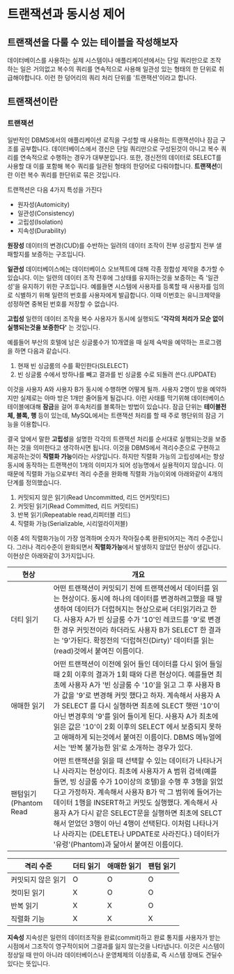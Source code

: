 # 트랜잭션과 동시성 제어
## 트랜잭션을 다룰 수 있는 테이블을 작성해보자
데이터베이스를 사용하는 실제 시스템이나 애플리케이션에서는 단일 쿼리만으로 조작하는 일은 거의없고 복수의 쿼리를 연속적으로 사용해 일관성 있는 형태의 한 단위로 취급해야합니다. 이런 한 덩어리의 쿼리 처리 단위를 '트랜잭션'이라고 합니다. 

## 트랜잭션이란
### 트랜잭션
일반적인 DBMS에서의 애플리케이션 로직을 구성할 때 사용하는 트랜잭션이나 잠금 구조를 공부합니다. 데이터베이스에서 갱신은 단일 쿼리만으로 구성된것이 아니고 복수 쿼리를 연속적으로 수행하는 경우가 대부분입니다. 또한, 갱신전의 데이터로 SELECT를 사용할 대 이를 포함해 복수 쿼리를 일관된 형태의 한덩어로 다뤄야합니다. **트랜잭션**이란 이런 복수 쿼리를 한단위로 묶은 것입니다.

트랜잭션은 다음 4가지 특성을 가진다
* 원자성(Automicity)
* 일관성(Consistency)
* 고립성(Isolation)
* 지속성(Durability)

**원장성**
데이터의 변경(CUD)를 수반하는 일려의 데이터 조작이 전부 성공할지 전부 샐패할지를 보증하는 구조입니다.

**일관성**
데이터베이스에는 데이터베이스 오브젝트에 대해 각종 정합성 제약을 추가할 수 있습니다. 이는 일련의 데이터 조작 전후에 그상태를 유지하는것을 보증하는 즉 '일관성'을 유지하기 위한 구조입니다. 예를들면 시스템에 사용자를 등록할 때 사용자를 임의로 식별하기 위해 일련의 번호를 사용자에게 발급합니다. 이때 이번호는 유니크제약을 성정하면 중복된 번호를 저장할 수 없습니다.

**고립성**
일련의 데이터 조작을 복수 사용자가 동시에 실행되도 **'각각의 처리가 모순 없이 실행되는것을 보증한다'** 는 것입니다. 

예를들어 부산의 호텔에 남은 싱글룸수가 10개였을 때 실제 숙박을 예약하는 프로그램을 하면 다음과 같습니다.
1. 현재 빈 싱금룸의 수를 확인한다(SLELECT)
2. 빈 싱글룸 수에서 방하나를 빼고 결과를 빈 싱글룸 수로 되돌려 쓴다.(UPDATE)

이것을 사용자 A와 사용자 B가 동시에 수행하면 어떻게 될까. 사용자 2명이 방을 예약하지만 실제로는 아마 방은 1개만 줄어들게 될겁니다. 이런 사태를 막기위해 데이터베이스 테이블에대해 **잠금**을 걸어 후속처리를 블록하는 방법이 있습니다. 잠금 단위는 **테이블전체, 블록, 행** 등이 있는데, MySQL에서는 트랜잭션 처리를 할 때 주로 행단위의 잠금 기능을 이용합니다. 

결국 앞에서 말한 **고립성**을 설명한 각각의 트랜잭션 처리를 순서대로 실행되는것을 보증하는 것을 의미한다고 생각하시면 됩니다. 이것을 DBMS에서 격리수준으로 구현하고 제공하는것이 **직렬화 가능**이라는 사양입니다. 하지만 직렬화 가능의 고립성에서는 항상 동시에 동작하는 트랜잭션이 1개의 이미지가 되어 성능명에서 실용적이지 않습니다. 이때문에 직렬화 가능으로부터 격리 수준을 완화해 직렬화 가능이외에 아래와같이 4개의 단계를 정의했습니다.

1. 커밋되지 않은 읽기(Read Uncommitted, 리드 언커밋티드)
2. 커밋된 읽기(Read Committed, 리드 커밋티드)
3. 반복 읽기(Repeatable read,리피터블 리드)
4. 직렬화 가능(Serializable, 시리얼라이저블)

이중 4의 직렬화가능이 가장 엄격하며 숫자가 작아질수록 완환되어지는 격리 수준입니다. 그러나 격리수준이 완화되면서 **직렬화가능**에서 발생하지 않았던 현상이 생깁니다. 이현상은 아래와같이 3가지입니다.

|현상|개요|
|-|-|
|더티 읽기 | 어떤 트랜잭션이 커밋되기 전에 트랜잭션에서 데이터를 읽는 현상이다. 동시에 하나의 데이터를 변경하려고했을 때 발생하여 데이터가 더럽혀지는 현상으로써 더티읽기라고 한다. 사용자 A가 빈 싱글룸 수가 '10'인 레코드를 '9'로 변경한 경우 커밋전이라 하더라도 사용자 B가 SELECT 한 결과는 '9'가된다. 확정전의 '더럽혀진(Dirty)' 데이터를 읽는(read)것에서 붙여진 이름이다. |
|애매한 읽기 | 어떤 트랜잭션이 이전에 읽어 들인 데이터를 다시 읽어 들일 때 2회 이후의 결과가 1회 때와 다른 현상이다. 예를들면 최초에 사용자 A가 '빈 싱글룸 수 '10'을 읽고 그 후 사용자 B가 값을 '9'로 변경해 커밋 했다고 하자. 계속해서 사용자 A가 SELECT 를 다시 실행하면 최초에 SLECT 햇떤 '10'이 아닌 변경후의 '9'를 읽어 들이게 된다. 사용자 A가 최초에 읽은 값은 '10'이 2회 이후의 SELECT 에서 보증되지 못하고 애매하게 되는것에서 붙여진 이름이다. DBMS 메뉴얼에서는 '반복 불가능한 읽'로 소개하는 경우가 있다.|
|팬텀읽기(Phantom Read | 어떤 트랜잭션을 읽을 때 선택할 수 있는 데이터가 나타나거나 사라지는 현상이다. 최초에 사용자가 A 범위 검색(예를 들면, 빙 싱글룸 수가 10이상의 호텔)을 수행 후 3행을 읽었다고 가정하자. 계속해서 사용자 B가 막 그 범위에 들어가는 데이터 1행을 INSERT하고 커밋도 실행했다. 계속해서 사용자 A가 다시 같은 SELECT문을 실행하면 최초에 SELCT해서 얻었던 3행이 아닌 4행이 선택된다. 이처럼 나타나거나 사라지는 (DELETE나 UPDATE로 사라진다.) 데이터가 '유령'(Phantom)과 닮아서 붙여진 이름이다. |

|격리 수준|더티 읽기|애매한 읽기| 팬텀 읽기|
|-|-|-|-|
|커밋되지 않은 읽기 | O |O |O |
|컷미된 읽기 | X| O|O|
|반복 읽기 | X|X |O|
|직렬화 기능 | X|X |X|


**지속성**
지속성은 일련의 데이터조작을 완료(commit)하고 완료 통지를 사용자가 받는 시점에서 그조작이 영구적이되어 그결과를 잃지 않는것을 나타냅니다. 이것은 시스템이 정상일 때 만이 아니라 데이터베이스나 운영체제의 이상종료, 즉 시스템 장애도 견딜수 있다는 뜻입니다. 







